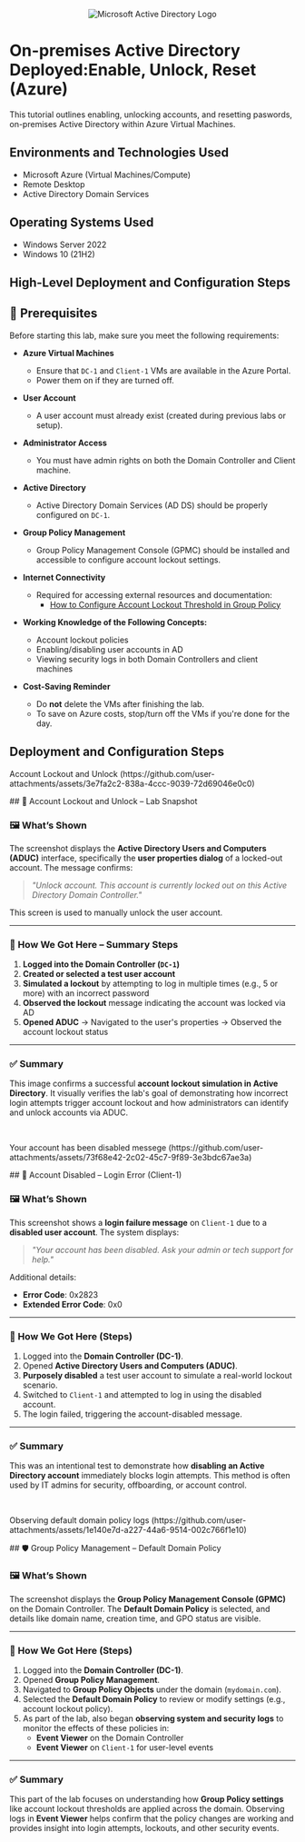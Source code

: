 <p align="center">
<img src="https://i.imgur.com/pU5A58S.png" alt="Microsoft Active Directory Logo"/>
</p>

<h1>On-premises Active Directory Deployed:Enable, Unlock, Reset (Azure)</h1>
This tutorial outlines enabling, unlocking accounts, and resetting paswords, on-premises Active Directory within Azure Virtual Machines.<br />

<h2>Environments and Technologies Used</h2>

- Microsoft Azure (Virtual Machines/Compute)
- Remote Desktop
- Active Directory Domain Services


<h2>Operating Systems Used </h2>

- Windows Server 2022
- Windows 10 (21H2)

<h2>High-Level Deployment and Configuration Steps</h2>

## 🔧 Prerequisites

Before starting this lab, make sure you meet the following requirements:

- **Azure Virtual Machines**
  - Ensure that `DC-1` and `Client-1` VMs are available in the Azure Portal.
  - Power them on if they are turned off.

- **User Account**
  - A user account must already exist (created during previous labs or setup).

- **Administrator Access**
  - You must have admin rights on both the Domain Controller and Client machine.

- **Active Directory**
  - Active Directory Domain Services (AD DS) should be properly configured on `DC-1`.

- **Group Policy Management**
  - Group Policy Management Console (GPMC) should be installed and accessible to configure account lockout settings.

- **Internet Connectivity**
  - Required for accessing external resources and documentation:
    - [How to Configure Account Lockout Threshold in Group Policy](#)
    

- **Working Knowledge of the Following Concepts:**
  - Account lockout policies
  - Enabling/disabling user accounts in AD
  - Viewing security logs in both Domain Controllers and client machines

- **Cost-Saving Reminder**
  - Do **not** delete the VMs after finishing the lab.
  - To save on Azure costs, stop/turn off the VMs if you're done for the day.

<h2>Deployment and Configuration Steps</h2>

<p>
Account Lockout and Unlock (https://github.com/user-attachments/assets/3e7fa2c2-838a-4ccc-9039-72d69046e0c0)

</p>
<p>
## 🔐 Account Lockout and Unlock – Lab Snapshot

### 🖼️ What’s Shown

The screenshot displays the **Active Directory Users and Computers (ADUC)** interface, specifically the **user properties dialog** of a locked-out account. The message confirms:

> _"Unlock account. This account is currently locked out on this Active Directory Domain Controller."_

This screen is used to manually unlock the user account.

---

### 🧭 How We Got Here – Summary Steps

1. **Logged into the Domain Controller (`DC-1`)**
2. **Created or selected a test user account**
3. **Simulated a lockout** by attempting to log in multiple times (e.g., 5 or more) with an incorrect password
4. **Observed the lockout** message indicating the account was locked via AD
5. **Opened ADUC** → Navigated to the user's properties → Observed the account lockout status

---

### ✅ Summary

This image confirms a successful **account lockout simulation in Active Directory**. It visually verifies the lab's goal of demonstrating how incorrect login attempts trigger account lockout and how administrators can identify and unlock accounts via ADUC.
</p>
<br />

<p>
Your account has been disabled messege (https://github.com/user-attachments/assets/73f68e42-2c02-45c7-9f89-3e3bdc67ae3a)

</p>
<p>
## 🚫 Account Disabled – Login Error (Client-1)

### 🖼️ What’s Shown

This screenshot shows a **login failure message** on `Client-1` due to a **disabled user account**. The system displays:

> _"Your account has been disabled. Ask your admin or tech support for help."_

Additional details:
- **Error Code**: 0x2823  
- **Extended Error Code**: 0x0

---

### 🧪 How We Got Here (Steps)

1. Logged into the **Domain Controller (DC-1)**.
2. Opened **Active Directory Users and Computers (ADUC)**.
3. **Purposely disabled** a test user account to simulate a real-world lockout scenario.
4. Switched to `Client-1` and attempted to log in using the disabled account.
5. The login failed, triggering the account-disabled message.

---

### ✅ Summary

This was an intentional test to demonstrate how **disabling an Active Directory account** immediately blocks login attempts. This method is often used by IT admins for security, offboarding, or account control.
</p>
<br />

<p>
Observing default domain policy logs (https://github.com/user-attachments/assets/1e140e7d-a227-44a6-9514-002c766f1e10)

</p>
<p>
## 🛡️ Group Policy Management – Default Domain Policy

### 🖼️ What’s Shown

The screenshot displays the **Group Policy Management Console (GPMC)** on the Domain Controller. The **Default Domain Policy** is selected, and details like domain name, creation time, and GPO status are visible.

---

### 🧪 How We Got Here (Steps)

1. Logged into the **Domain Controller (DC-1)**.
2. Opened **Group Policy Management**.
3. Navigated to **Group Policy Objects** under the domain (`mydomain.com`).
4. Selected the **Default Domain Policy** to review or modify settings (e.g., account lockout policy).
5. As part of the lab, also began **observing system and security logs** to monitor the effects of these policies in:
   - **Event Viewer** on the Domain Controller
   - **Event Viewer** on `Client-1` for user-level events

---

### ✅ Summary

This part of the lab focuses on understanding how **Group Policy settings** like account lockout thresholds are applied across the domain. Observing logs in **Event Viewer** helps confirm that the policy changes are working and provides insight into login attempts, lockouts, and other security events.
</p>
